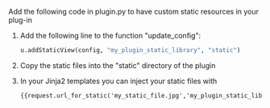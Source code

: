 Add the following code in plugin.py to have custom static resources in your plug-in

1. Add the following line to the function "update_config":

    ```python
    u.addStaticView(config, "my_plugin_static_library", "static")
    ```

2. Copy the static files into the "static" directory of the plugin

3. In your Jinja2 templates you can inject your static files with

    
    ```jinja2
    {{request.url_for_static('my_static_file.jpg','my_plugin_static_library')}}
    ```
    
    

